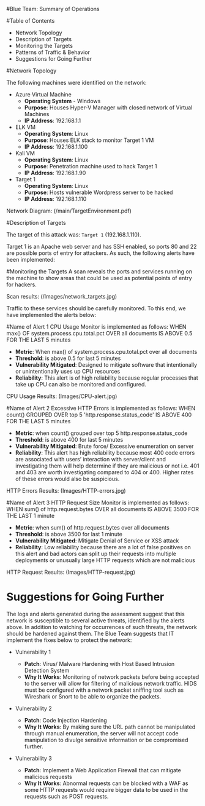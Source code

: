#Blue Team: Summary of Operations


#Table of Contents
- Network Topology
- Description of Targets
- Monitoring the Targets
- Patterns of Traffic & Behavior
- Suggestions for Going Further


#Network Topology


The following machines were identified on the network:
- Azure Virtual Machine
  - **Operating System** - Windows
  - **Purpose**: Houses Hyper-V Manager with closed network of Virtual Machines
  - **IP Address**: 192.168.1.1
- ELK VM
  - **Operating System**: Linux
  - **Purpose**: Houses ELK stack to monitor Target 1 VM
  - **IP Address**: 192.168.1.100
- Kali VM
  - **Operating System**: Linux
  - **Purpose**: Penetration machine used to hack Target 1
  - **IP Address**: 192.168.1.90
- Target 1
  - **Operating System**: Linux
  - **Purpose**: Hosts vulnerable Wordpress server to be hacked
  - **IP Address**: 192.168.1.110

Network Diagram: (/main/TargetEnvironment.pdf)
  

#Description of Targets


The target of this attack was: `Target 1` (192.168.1.110).


Target 1 is an Apache web server and has SSH enabled, so ports 80 and 22 are possible ports of entry for attackers. As such, the following alerts have been implemented:


#Monitoring the Targets
A scan reveals the ports and services running on the machine to show areas that could be used as potential points of entry for hackers.
  
Scan results: (/Images/network_targets.jpg)

Traffic to these services should be carefully monitored. To this end, we have implemented the alerts below:


#Name of Alert 1
CPU Usage Monitor is implemented as follows:
WHEN max() OF system.process.cpu.total.pct OVER all documents IS ABOVE 0.5 FOR THE LAST 5 minutes
  - **Metric**: When max() of system.process.cpu.total.pct over all documents 
  - **Threshold**: is above 0.5 for last 5 minutes
  - **Vulnerability Mitigated**: Designed to mitigate software that intentionally or unintentionally uses up CPU resources
  - **Reliability**: This alert is of high reliability because regular processes that take up CPU can also be monitored and configured.
  
CPU Usage Results: (Images/CPU-alert.jpg)


#Name of Alert 2
Excessive HTTP Errors is implemented as follows:
WHEN count() GROUPED OVER top 5 'http.response.status_code' IS ABOVE 400 FOR THE LAST 5 minutes
  - **Metric**: when count() grouped over top 5 http.response.status_code
  - **Threshold**: is above 400 for last 5 minutes
  - **Vulnerability Mitigated**: Brute force/ Excessive enumeration on server
  - **Reliability**: This alert has high reliability because most 400 code errors are associated with users’ interaction with server/client and investigating them will help determine if they are malicious or not i.e. 401 and 403 are worth investigating compared to 404 or 400. Higher rates of these errors would also be suspicious.
  
HTTP Errors Results: (Images/HTTP-errors.jpg)


#Name of Alert 3
HTTP Request Size Monitor is implemented as follows:
WHEN sum() of http.request.bytes OVER all documents IS ABOVE 3500 FOR THE LAST 1 minute
  - **Metric**: when sum() of http.request.bytes over all documents
  - **Threshold**: is above 3500 for last 1 minute
  - **Vulnerability Mitigated**: Mitigate Denial of Service or XSS attack
  - **Reliability**: Low reliability because there are a lot of false positives on this alert and bad actors can split up their requests into multiple deployments or unusually large HTTP requests which are not malicious
  
HTTP Request Results: (Images/HTTP-request.jpg)


# Suggestions for Going Further


The logs and alerts generated during the assessment suggest that this network is susceptible to several active threats, identified by the alerts above. In addition to watching for occurrences of such threats, the network should be hardened against them. The Blue Team suggests that IT implement the fixes below to protect the network:


- Vulnerability 1
  - **Patch**: Virus/ Malware Hardening with Host Based Intrusion Detection System
  - **Why It Works**: Monitoring of network packets before being accepted to the server will allow for filtering of malicious network traffic. HIDS must be configured with a network packet sniffing tool such as Wireshark or Snort to be able to organize the packets.


- Vulnerability 2
  - **Patch**: Code Injection Hardening
  - **Why It Works**: By making sure the URL path cannot be manipulated through manual enumeration, the server will not accept code manipulation to divulge sensitive information or be compromised further.


- Vulnerability 3
  - **Patch**: Implement a Web Application Firewall that can mitigate malicious requests
  - **Why It Works**: Abnormal requests can be blocked with a WAF as some HTTP requests would require bigger data to be used in the requests such as POST requests.
